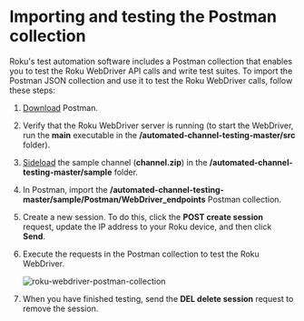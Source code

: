 # Importing and testing the Postman collection

Roku's test automation software includes a Postman collection that enables you to test the Roku WebDriver API calls and write test suites. To import the Postman JSON collection and use it to test the Roku WebDriver calls, follow these steps:

1. [Download](https://www.postman.com/downloads/) Postman. 

2. Verify that the Roku WebDriver server is running (to start the WebDriver, run the **main** executable in the **/automated-channel-testing-master/src** folder). 

3. [Sideload](/docs/developer-program/getting-started/developer-setup.md#step-2-accessing-the-development-application-installer) the sample channel (**channel.zip**) in the **/automated-channel-testing-master/sample** folder.

4. In Postman, import the **/automated-channel-testing-master/sample/Postman/WebDriver_endpoints** Postman collection.

5. Create a new session. To do this, click the **POST create session** request, update the IP address to your Roku device, and then click **Send**.

6. Execute the requests in the Postman collection to test the Roku WebDriver.

   ![roku-webdriver-postman-collection](https://image.roku.com/ZHZscHItMTc2/roku-webdriver-postman-collection.png)

7. When you have finished testing, send the **DEL delete session** request to remove the session.
